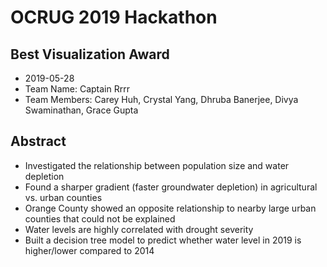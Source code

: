 # OCRUG 2019 Hackathon
## Best Visualization Award

* 2019-05-28
* Team Name: Captain Rrrr
* Team Members: Carey Huh, Crystal Yang, Dhruba Banerjee, Divya Swaminathan, Grace Gupta

## Abstract

- Investigated the relationship between population size and water depletion
- Found a sharper gradient (faster groundwater depletion) in agricultural vs. urban counties
- Orange County showed an opposite relationship to nearby large urban counties that could not be explained
- Water levels are highly correlated with drought severity
- Built a decision tree model to predict whether water level in 2019 is higher/lower compared to 2014
